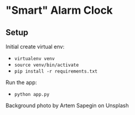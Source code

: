 # "Smart" Alarm Clock

## Setup

Initial create virtual env:
- `virtualenv venv`
- `source venv/bin/activate`
- `pip install -r requirements.txt`

Run the app:
- `python app.py`


Background photo by Artem Sapegin on Unsplash